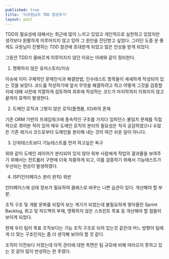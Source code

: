 ```yaml
---
published: true
title: '이규원님의 TDD 참관후기'
layout: post
---
```


TDD의 필요성에 대해서는 최근에 많이 느끼고 있었고 개인적으로 실천하고 있었지만 생각보다 원활하게 이루어지지 않고 있어 그 원인을 진단받고 싶었다. 그러던 도중 운 좋게도 규원님이 진행하는 TDD 참관에 초대받게 되었고 많은 인상을 받게 되었다.

그동안 TDD가 올바르게 이루어지지 않던 이유는 아래와 같이 정리한다.

1. 명확하지 않은 유저스토리/이슈

이슈에 이미 구체적인 문제인식과 해결방법, 인수테스트 항목들이 세세하게 작성되어 있는 것을 보았다. 코드를 작성하기에 앞서 무엇을 해결하려고 하고 어떻게 그것을 검증할지에 대해 사전에 치열하게 검토하여 최후에 작성하는 코드가 마지막까지 지워지지 않고 끝까지 효력이 발생한다.

2. 도메인 로직과 그렇지 않은 로직(플랫폼, IO)와의 혼재

기존 ORM 기반의 프레임워크에 종속적인 구조를 가지다 임피던스 불일치 문제를 직접적으로 겪어본 적이 있어 매우 도메인 로직의 분리의 필요성은 적극 공감하였으나 수많은 기존 레거시 코드로부터 도메인을 분리해 내는 것이 여간 쉬운 일이 아니다.

3. 단위테스트보다 기능테스트를 먼저 하고싶은 욕구

위와 같이 도메인 레이어가 분리되어 있지 않아 외부 사람에게 작업의 결과물을 보여주기 위해서는 컨트롤러 구현에 더욱 치중하게 되고, 이를 검증하기 위해서 기능테스트가 우선되는 현상이 발생하였다.

4. ISP(인터페이스 분리 원칙) 위반

인터페이스에 상태 정보가 필요하여 클래스로 바꾸는 나쁜 습관이 있다. 개선해야 할 부분.

조직 구조 및 개발 문화를 되짚어 보는 계기가 되었는데 불필요하게 쌓아올린 Sprint Backlog, 회고 및 피드백의 부재, 명확하지 않은 스프린트 목표 등 개선해야 할 점들이 보이게 되었다.

현재 우리 팀이 목표 조직보다는 기능 조직 구조로 되어 있는것 같은데 어느 방향이 팀에게 더 맞는 구조인지는 좀 더 생각해 보아야 할 것 같다.

조직이 이전보다 커졌는데 아직 관리에 대한 측면은 팀 규모에 비해 따라오지 못하고 있는 것 같아 많이 반성하는 한 주였다.
